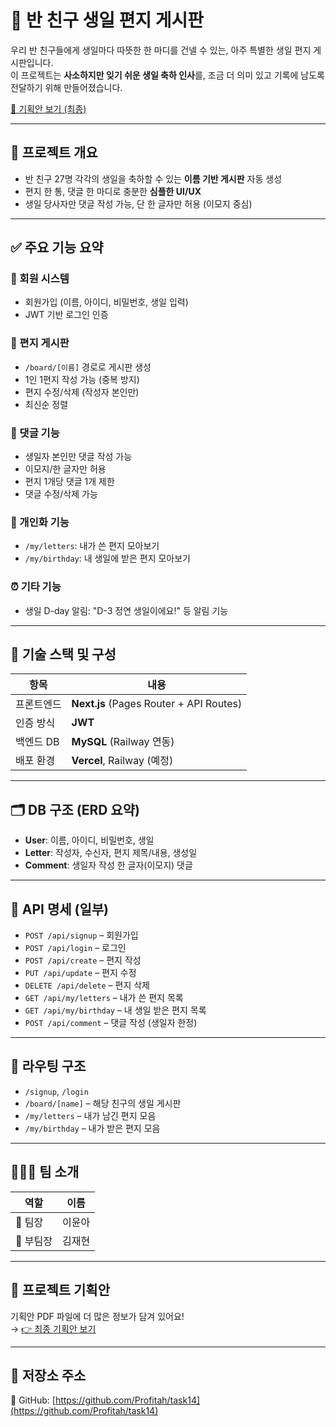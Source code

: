 # 🎂 반 친구 생일 편지 게시판

우리 반 친구들에게 생일마다 따뜻한 한 마디를 건넬 수 있는, 아주 특별한 생일 편지 게시판입니다.  
이 프로젝트는 **사소하지만 잊기 쉬운 생일 축하 인사**를, 조금 더 의미 있고 기록에 남도록 전달하기 위해 만들어졌습니다.

[📄 기획안 보기 (최종)](https://github.com/user-attachments/files/20817180/default.pdf)

---

## 📌 프로젝트 개요

- 반 친구 27명 각각의 생일을 축하할 수 있는 **이름 기반 게시판** 자동 생성
- 편지 한 통, 댓글 한 마디로 충분한 **심플한 UI/UX**
- 생일 당사자만 댓글 작성 가능, 단 한 글자만 허용 (이모지 중심)

---

## ✅ 주요 기능 요약

### 👤 회원 시스템
- 회원가입 (이름, 아이디, 비밀번호, 생일 입력)
- JWT 기반 로그인 인증

### 📝 편지 게시판
- `/board/[이름]` 경로로 게시판 생성
- 1인 1편지 작성 가능 (중복 방지)
- 편지 수정/삭제 (작성자 본인만)
- 최신순 정렬

### 💬 댓글 기능
- 생일자 본인만 댓글 작성 가능
- 이모지/한 글자만 허용
- 편지 1개당 댓글 1개 제한
- 댓글 수정/삭제 가능

### 📄 개인화 기능
- `/my/letters`: 내가 쓴 편지 모아보기
- `/my/birthday`: 내 생일에 받은 편지 모아보기

### ⏰ 기타 기능
- 생일 D-day 알림: "D-3 정연 생일이에요!" 등 알림 기능

---

## 🧰 기술 스택 및 구성

| 항목     | 내용 |
|----------|------|
| 프론트엔드 | **Next.js** (Pages Router + API Routes) |
| 인증 방식 | **JWT** |
| 백엔드 DB | **MySQL** (Railway 연동) |
| 배포 환경 | **Vercel**, Railway (예정) |

---

## 🗂 DB 구조 (ERD 요약)

- **User**: 이름, 아이디, 비밀번호, 생일
- **Letter**: 작성자, 수신자, 편지 제목/내용, 생성일
- **Comment**: 생일자 작성 한 글자(이모지) 댓글

---

## 📡 API 명세 (일부)

- `POST /api/signup` – 회원가입
- `POST /api/login` – 로그인
- `POST /api/create` – 편지 작성
- `PUT /api/update` – 편지 수정
- `DELETE /api/delete` – 편지 삭제
- `GET /api/my/letters` – 내가 쓴 편지 목록
- `GET /api/my/birthday` – 내 생일 받은 편지 목록
- `POST /api/comment` – 댓글 작성 (생일자 한정)

---

## 📍 라우팅 구조

- `/signup`, `/login`
- `/board/[name]` – 해당 친구의 생일 게시판
- `/my/letters` – 내가 남긴 편지 모음
- `/my/birthday` – 내가 받은 편지 모음

---

## 🧑‍🤝‍🧑 팀 소개

| 역할 | 이름 |
|------|------|
| 👑 팀장 | 이윤아 |
| 🧠 부팀장 | 김재현 |

---

## 📝 프로젝트 기획안

기획안 PDF 파일에 더 많은 정보가 담겨 있어요!  
→ [👉 최종 기획안 보기](https://github.com/user-attachments/files/20817180/default.pdf)

---

## 📌 저장소 주소

🔗 GitHub: [https://github.com/Profitah/task14](https://github.com/Profitah/task14)

